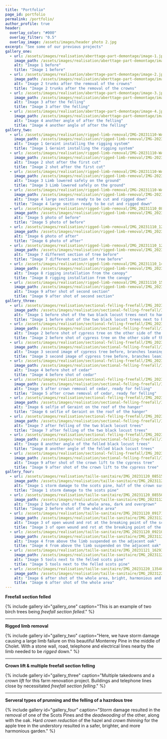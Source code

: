 ```yaml
---
title: "Portfolio"
page_id: portfolio
permalink: /portfolio/
author_profile: true
header:
  overlay_color: "#000"
  overlay_filter: "0.5"
  overlay_image: /assets/images/header photo 2.jpg
excerpt: "See some of our previous projects"
gallery_one:
  - url: /assets/images/realisation/aberttage-part-demontage/image-1.jpg
    image_path: /assets/images/realisation/aberttage-part-demontage/image-1.jpg
    alt: "Image 1 before"
    title: "Image 1 before"
  - url: /assets/images/realisation/aberttage-part-demontage/image-2.jpg
    image_path: /assets/images/realisation/aberttage-part-demontage/image-2.jpg
    alt: "Image 2 trunks after the removal of the crowns"
    title: "Image 2 trunks after the removal of the crowns"
  - url: /assets/images/realisation/aberttage-part-demontage/image-3.jpg
    image_path: /assets/images/realisation/aberttage-part-demontage/image-3.jpg
    alt: "Image 3 after the felling"
    title: "Image 3 after the felling"
  - url: /assets/images/realisation/aberttage-part-demontage/image-4.jpg
    image_path: /assets/images/realisation/aberttage-part-demontage/image-4.jpg
    alt: "Image 4 another angle of after the felling"
    title: "Image 4 another angle of after the felling"
gallery_two:
  - url: /assets/images/realisation/rigged-limb-removal/IMG-20231110-WA0009.jpg
    image_path: /assets/images/realisation/rigged-limb-removal/IMG-20231110-WA0009.jpg
    alt: "Image 1 Geraint installing the rigging system"
    title: "Image 1 Geraint installing the rigging system"
  - url: /assets/images/realisation/rigged-limb-removal/IMG-20231110-WA0010.jpg
    image_path: /assets/images/realisation/rigged-limb-removal/IMG-20231110-WA0010.jpg
    alt: "Image 2 shot after the first cut"
    title: "Image 2 shot after the first cut"
  - url: /assets/images/realisation/rigged-limb-removal/IMG-20231110-WA0012.jpg
    image_path: /assets/images/realisation/rigged-limb-removal/IMG-20231110-WA0012.jpg
    alt: "Image 3 Limb lowered safely on the ground"
    title: "Image 3 Limb lowered safely on the ground"
  - url: /assets/images/realisation/rigged-limb-removal/IMG-20231110-WA0013.jpg
    image_path: /assets/images/realisation/rigged-limb-removal/IMG-20231110-WA0013.jpg
    alt: "Image 4 large section ready to be cut and rigged down"
    title: "Image 4 large section ready to be cut and rigged down"
  - url: /assets/images/realisation/rigged-limb-removal/IMG_20231110_084214_975.jpg
    image_path: /assets/images/realisation/rigged-limb-removal/IMG_20231110_084214_975.jpg
    alt: "Image 5 photo of before"
    title: "Image 5 photo of before"
  - url: /assets/images/realisation/rigged-limb-removal/IMG_20231110_120241_443.jpg
    image_path: /assets/images/realisation/rigged-limb-removal/IMG_20231110_120241_443.jpg
    alt: "Image 6 photo of after"
    title: "Image 6 photo of after"
  - url: /assets/images/realisation/rigged-limb-removal/IMG_20231110_120312_863.jpg
    image_path: /assets/images/realisation/rigged-limb-removal/IMG_20231110_120312_863.jpg
    alt: "Image 7 different section of tree before"
    title: "Image 7 different section of tree before"
  - url: /assets/images/realisation/rigged-limb-removal/IMG_20231110_141728_562.jpg
    image_path: /assets/images/realisation/rigged-limb-removal/IMG_20231110_141728_562.jpg
    alt: "Image 8 rigging installation from the canopy"
    title: "Image 8 rigging installation from the canopy"
  - url: /assets/images/realisation/rigged-limb-removal/IMG_20231110_154814_989.jpg
    image_path: /assets/images/realisation/rigged-limb-removal/IMG_20231110_154814_989.jpg
    alt: "Image 9 after shot of second section"
    title: "Image 9 after shot of second section"
gallery_three:
  - url: /assets/images/realisation/sectional-felling-freefall/IMG_20231113_172926_931.jpg
    image_path: /assets/images/realisation/sectional-felling-freefall/IMG_20231113_172926_931.jpg
    alt: "Image 1 before shot of the two black locust trees next to hanger"
    title: "Image 1 before shot of the two black locust trees next to hanger"
  - url: /assets/images/realisation/sectional-felling-freefall/IMG_20231113_173016_227.jpg
    image_path: /assets/images/realisation/sectional-felling-freefall/IMG_20231113_173016_227.jpg
    alt: "Image 2 before shot of cypress tree on the other side of the hanger"
    title: "Image 2 before shot of cypress tree on the other side of the hanger"
  - url: /assets/images/realisation/sectional-felling-freefall/IMG_20231113_173043_059.jpg
    image_path: /assets/images/realisation/sectional-felling-freefall/IMG_20231113_173043_059.jpg
    alt: "Image 3 second image of cypress tree before, branches leaning on roof"
    title: "Image 3 second image of cypress tree before, branches leaning on roof"
  - url: /assets/images/realisation/sectional-felling-freefall/IMG_20231113_173247_200.jpg
    image_path: /assets/images/realisation/sectional-felling-freefall/IMG_20231113_173247_200.jpg
    alt: "Image 4 before shot of cedar"
    title: "Image 4 before shot of cedar"
  - url: /assets/images/realisation/sectional-felling-freefall/IMG_20231128_105526_457.jpg
    image_path: /assets/images/realisation/sectional-felling-freefall/IMG_20231128_105526_457.jpg
    alt: "Image 5 after crown removal of cedar, ready for felling"
    title: "Image 5 after crown removal of cedar, ready for felling"
  - url: /assets/images/realisation/sectional-felling-freefall/IMG_20231129_112403_972.jpg
    image_path: /assets/images/realisation/sectional-felling-freefall/IMG_20231129_112403_972.jpg
    alt: "Image 6 selfie of Geraint on the roof of the hanger"
    title: "Image 6 selfie of Geraint on the roof of the hanger"
  - url: /assets/images/realisation/sectional-felling-freefall/IMG_20231220_091917_061.jpg
    image_path: /assets/images/realisation/sectional-felling-freefall/IMG_20231220_091917_061.jpg
    alt: "Image 7 after felling of the two black locust trees"
    title: "Image 7 after felling of the two black locust trees"
  - url: /assets/images/realisation/sectional-felling-freefall/IMG_20231220_091950_089.jpg
    image_path: /assets/images/realisation/sectional-felling-freefall/IMG_20231220_091950_089.jpg
    alt: "Image 8 another angle of the felled black locust trees"
    title: "Image 8 another angle of the felled black locust trees"
  - url: /assets/images/realisation/sectional-felling-freefall/IMG_20231220_092059_387.jpg
    image_path: /assets/images/realisation/sectional-felling-freefall/IMG_20231220_092059_387.jpg
    alt: "Image 9 after shot of the crown lift to the cypress tree"
    title: "Image 9 after shot of the crown lift to the cypress tree"
gallery_four:
  - url: /assets/images/realisation/taille-sanitaire/IMG_20231120_085152_272.jpg
    image_path: /assets/images/realisation/taille-sanitaire/IMG_20231120_085152_272.jpg
    alt: "Image 1 storm damage to the scots pine, half of the crown suspended on the adjacent oak"
    title: "Image 1 storm damage to the scots pine"
  - url: /assets/images/realisation/taille-sanitaire/IMG_20231120_085508_587.jpg
    image_path: /assets/images/realisation/taille-sanitaire/IMG_20231120_085508_587.jpg
    alt: "Image 2 before shot of the whole area, dark and overgrown"
    title: "Image 2 before shot of the whole area"
  - url: /assets/images/realisation/taille-sanitaire/IMG_20231120_091713_530.jpg
    image_path: /assets/images/realisation/taille-sanitaire/IMG_20231120_091713_530.jpg
    alt: "Image 3 of open wound and rot at the breaking point of the scots pine"
    title: "Image 3 of open wound and rot at the breaking point of the scots pine"
  - url: /assets/images/realisation/taille-sanitaire/IMG_20231120_092104_030.jpg
    image_path: /assets/images/realisation/taille-sanitaire/IMG_20231120_092104_030.jpg
    alt: "Image 4 from above the limb suspended on the adjacent oak"
    title: "Image 4 from above the limb suspended on the adjacent oak"
  - url: /assets/images/realisation/taille-sanitaire/IMG_20231121_162930_253.jpg
    image_path: /assets/images/realisation/taille-sanitaire/IMG_20231121_162930_253.jpg
    alt: "Image 5 tools next to the felled scots pine"
    title: "Image 5 tools next to the felled scots pine"
  - url: /assets/images/realisation/taille-sanitaire/IMG_20231220_135401_309.jpg
    image_path: /assets/images/realisation/taille-sanitaire/IMG_20231220_135401_309.jpg
    alt: "Image 6 after shot of the whole area, bright, harmonious and safe"
    title: "Image 6 after shot of the whole area"
---
```


**Freefall section felled**

{% include gallery id="gallery_one" caption="This is an example of two birch trees being *freefall section felled*." %}

---

**Rigged limb removal**

{% include gallery id="gallery_two" caption="Here, we have storm damage causing a large limb failure on this beautiful Monterrey Pine in the middle of Cholet. With a stone wall, road, telephone and electrical lines nearby the limb needed to be *rigged* down." %}

---

**Crown lift & multiple freefall section felling**

{% include gallery id="gallery_three" caption="Multiple takedowns and a *crown lift* for this farm renovation project. Buildings and telephone lines close by necessitated *freefall section felling*." %}

---

**Serveral types of prunning and the felling of a hazrdous tree** 

{% include gallery id="gallery_four" caption="Storm damage resulted in the removal of one of the Scots Pines and the *deadwooding* of the other, along with the oak. Hard *crown reduction* of the hazel and *crown thinning* for the apple tree in the understory resulted in a safer, brighter, and more harmonious garden." %}

